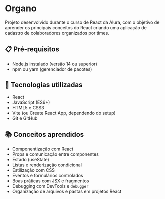# Organo

Projeto desenvolvido durante o curso de React da Alura, com o objetivo de aprender os principais conceitos do React criando uma aplicação de cadastro de colaboradores organizados por times.

## 📋 Pré-requisitos
- Node.js instalado (versão 14 ou superior)
- npm ou yarn (gerenciador de pacotes)


## 🚀 Tecnologias utilizadas

- React
- JavaScript (ES6+)
- HTML5 e CSS3
- Vite (ou Create React App, dependendo do setup)
- Git e GitHub

## 📚 Conceitos aprendidos

- Componentização com React
- Props e comunicação entre componentes
- Estado (useState)
- Listas e renderização condicional
- Estilização com CSS
- Eventos e formulários controlados
- Boas práticas com JSX e fragmentos
- Debugging com DevTools e `debugger`
- Organização de arquivos e pastas em projetos React

